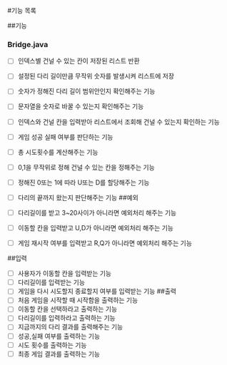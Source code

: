 #기능 목록

##기능
### Bridge.java
- [ ] 인덱스별 건널 수 있는 칸이 저장된 리스트 반환
- [ ] 설정된 다리 길이만큼 무작위 숫자를 발생시켜 리스트에 저장
- [ ] 숫자가 정해진 다리 길이 범위안인지 확인해주는 기능
- [ ] 문자열을 숫자로 바꿀 수 있는지 확인해주는 기능
- [ ] 인덱스와 건널 칸을 입력받아 리스트에서 조회해 건널 수 있는지 확인하는 기능

- [ ] 게임 성공 실패 여부를 판단하는 기능
- [ ] 총 시도횟수를 계산해주는 기능
- [ ] 0,1을 무작위로 정해 건널 수 있는 칸을 정해주는 기능
- [ ] 정해진 0또는 1에 따라 U또는 D를 할당해주는 기능
- [ ] 다리의 끝까지 왔는지 판단해주는 기능
##예외
- [ ] 다리길이를 받고 3~20사이가 아니라면 예외처리 해주는 기능
- [ ] 이동할 칸을 입력받고 U,D가 아니라면 예외처리 해주는 기능
- [ ] 게임 재시작 여부를 입력받고 R,Q가 아니라면 예외처리 해주는 기능

##입력
- [ ] 사용자가 이동할 칸을 입력받는 기능
- [ ] 다리길이를 입력받는 기능
- [ ] 게임을 다시 시도할지 종료할지 여부를 입력받는 기능
##출력
- [ ] 처음 게임을 시작할 때 시작함을 출력하는 기능
- [ ] 이동할 칸을 선택하라고 출력하는 기능
- [ ] 다리길이를 입력하라고 출력하는 기능
- [ ] 지금까지의 다리 결과를 출력해주는 기능
- [ ] 성공,실패 여부를 출력하는 기능
- [ ] 시도 횟수를 출력하는 기능
- [ ] 최종 게임 결과를 출력하는 기능
